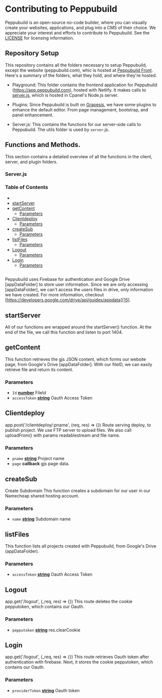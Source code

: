 # Contributing to Peppubuild

Peppubuild is an open-source no-code builder, where you can visually create your websites, applications, and plug into a CMS of their choice. We appreciate your interest and efforts to contribute to Peppubuild. See the [LICENSE]() for licensing information.

## Repository Setup

This repository contains all the folders necessary to setup Peppubuild, except the website (peppubuild.com), whic is hosted at [Peppubuild Front](). Here's a summary of the folders, what they hold, and where they're hosted.

- Playground: This folder contains the frontend application for Peppubuild (https://app.peppubuild.com), hosted with Netlify. It makes calls to [server.js](./server.js), which is hosted in Cpanel's Node.js server.

- Plugins: Since Peppubuild is built on [Grapesjs](), we have some plugins to enhance the default editor. From page management, bootstrap, and panel enhancement.

- Server.js: This contains the functions for our server-side calls to Peppubuild. The utils folder is used by `server`.js.

## Functions and Methods.

This section contains a detailed overview of all the functions in the client, server, and plugin folders.

### Server.js
### Table of Contents

*   [][1]
*   [startServer][2]
*   [getContent][3]
    *   [Parameters][4]
*   [Clientdeploy][5]
    *   [Parameters][6]
*   [createSub][7]
    *   [Parameters][8]
*   [listFiles][9]
    *   [Parameters][10]
*   [Logout][11]
    *   [Parameters][12]
*   [Login][13]
    *   [Parameters][14]

##

Peppubuild uses Firebase for authentication and Google Drive \[appDataFolder] to store user information.
Since we are only accessing \[appDataFolder], we can't access the users files in drive, only information we
have created. For more information, checkout [https://developers.google.com/drive/api/guides/appdata][15].

## startServer

All of our functions are wrapped around the startServer() function.
At the end of the file, we call this function and listen to port 1404.

## getContent

This function retrieves the gjs JSON content, which forms our website page, from Google's Drive \[appDataFolder].
With our fileID, we can easily retrieve file and return its content.

### Parameters

*   `Id` **[number][16]** FileId
*   `accessToken` **[string][17]** Oauth Access Token

## Clientdeploy

app.post('/clientdeploy/:pname', (req, res) => {})
Route serving deploy, to publish project.
We use FTP server to upload files.
We also call uploadFrom() with params readablestream and file name.

### Parameters

*   `pname` **[string][17]** Project name
*   `page` **callback** gjs page data.

## createSub

Create Subdomain
This function creates a subdomain for our user in our Namecheap shared hosting account.

### Parameters

*   `name` **[string][17]** Subdomain name

## listFiles

This function lists all projects created with Peppubuild, from Google's Drive (appDataFolder).

### Parameters

*   `accessToken` **[string][17]** Oauth Access Token

## Logout

app.get('/logout', (\_req, res) => {})
This route deletes the cookie pepputoken, which contains our Oauth.

### Parameters

*   `pepputoken` **[string][17]** res.clearCookie

## Login

app.get('/logout', (\_req, res) => {})
This route retrieves Oauth token after authentication with firebase.
Next, it stores the cookie pepputoken, which contains our Oauth.

### Parameters

*   `providerToken` **[string][17]** Oauth token

[1]: #

[2]: #startserver

[3]: #getcontent

[4]: #parameters

[5]: #clientdeploy

[6]: #parameters-1

[7]: #createsub

[8]: #parameters-2

[9]: #listfiles

[10]: #parameters-3

[11]: #logout

[12]: #parameters-4

[13]: #login

[14]: #parameters-5

[15]: https://developers.google.com/drive/api/guides/appdata

[16]: https://developer.mozilla.org/docs/Web/JavaScript/Reference/Global_Objects/Number

[17]: https://developer.mozilla.org/docs/Web/JavaScript/Reference/Global_Objects/String
